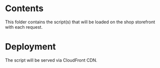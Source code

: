 # Contents
This folder contains the script(s) that will be loaded on the shop storefront with each request.

# Deployment
The script will be served via CloudFront CDN.
